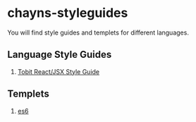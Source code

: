 # chayns-styleguides

You will find style guides and templets for different languages. 

## Language Style Guides

1. [Tobit React/JSX Style Guide]()

## Templets 
1. [es6]()